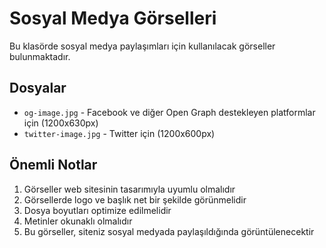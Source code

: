 # Sosyal Medya Görselleri

Bu klasörde sosyal medya paylaşımları için kullanılacak görseller bulunmaktadır.

## Dosyalar

- `og-image.jpg` - Facebook ve diğer Open Graph destekleyen platformlar için (1200x630px)
- `twitter-image.jpg` - Twitter için (1200x600px)

## Önemli Notlar

1. Görseller web sitesinin tasarımıyla uyumlu olmalıdır
2. Görsellerde logo ve başlık net bir şekilde görünmelidir
3. Dosya boyutları optimize edilmelidir
4. Metinler okunaklı olmalıdır
5. Bu görseller, siteniz sosyal medyada paylaşıldığında görüntülenecektir 